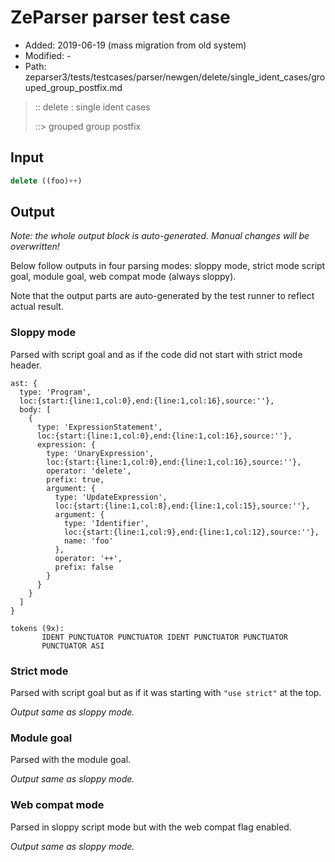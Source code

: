 # ZeParser parser test case

- Added: 2019-06-19 (mass migration from old system)
- Modified: -
- Path: zeparser3/tests/testcases/parser/newgen/delete/single_ident_cases/grouped_group_postfix.md

> :: delete : single ident cases
>
> ::> grouped group postfix

## Input

`````js
delete ((foo)++)
`````

## Output

_Note: the whole output block is auto-generated. Manual changes will be overwritten!_

Below follow outputs in four parsing modes: sloppy mode, strict mode script goal, module goal, web compat mode (always sloppy).

Note that the output parts are auto-generated by the test runner to reflect actual result.

### Sloppy mode

Parsed with script goal and as if the code did not start with strict mode header.

`````
ast: {
  type: 'Program',
  loc:{start:{line:1,col:0},end:{line:1,col:16},source:''},
  body: [
    {
      type: 'ExpressionStatement',
      loc:{start:{line:1,col:0},end:{line:1,col:16},source:''},
      expression: {
        type: 'UnaryExpression',
        loc:{start:{line:1,col:0},end:{line:1,col:16},source:''},
        operator: 'delete',
        prefix: true,
        argument: {
          type: 'UpdateExpression',
          loc:{start:{line:1,col:8},end:{line:1,col:15},source:''},
          argument: {
            type: 'Identifier',
            loc:{start:{line:1,col:9},end:{line:1,col:12},source:''},
            name: 'foo'
          },
          operator: '++',
          prefix: false
        }
      }
    }
  ]
}

tokens (9x):
       IDENT PUNCTUATOR PUNCTUATOR IDENT PUNCTUATOR PUNCTUATOR
       PUNCTUATOR ASI
`````

### Strict mode

Parsed with script goal but as if it was starting with `"use strict"` at the top.

_Output same as sloppy mode._

### Module goal

Parsed with the module goal.

_Output same as sloppy mode._

### Web compat mode

Parsed in sloppy script mode but with the web compat flag enabled.

_Output same as sloppy mode._
